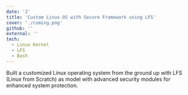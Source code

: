 ```yaml
---
date: '2'
title: 'Custom Linux OS with Secure Framework using LFS'
cover: './coming.png'
github: ''
external: ''
tech:
  - Linux Kernel
  - LFS
  - Bash
---
```


Built a customized Linux operating system from the ground up with LFS (Linux from Scratch) as model with advanced security modules for enhanced system protection.
